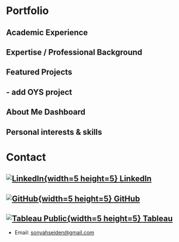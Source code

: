 # Portfolio

## Academic Experience
## Expertise / Professional Background
## Featured Projects
## - add OYS project
## About Me Dashboard
## Personal interests & skills

# Contact
## [![LinkedIn](https://i.stack.imgur.com/gVE0j.png){width=5 height=5} LinkedIn](https://www.linkedin.com/in/sonyahseiden/)
## [![GitHub](https://i.stack.imgur.com/tskMh.png){width=5 height=5} GitHub](https://github.com/sonyah-hawaii)
## [![Tableau Public](https://www.lib.washington.edu/dataservices/images/Tableau_Software_logo.png){width=5 height=5}  Tableau](assets/tableau_icon.png)
- Email: sonyahseiden@gmail.com